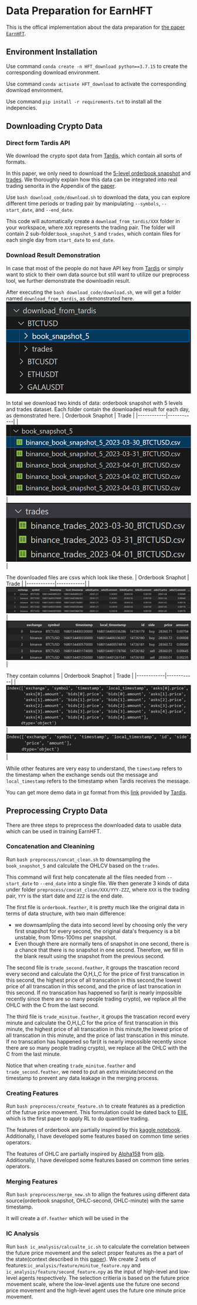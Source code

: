 # Data Preparation for EarnHFT
This is the offical implementation about the data preparation for [the paper `EarnHFT`](https://arxiv.org/pdf/2309.12891.pdf).
## Environment Installation
Use command `conda create -n HFT_download python==3.7.15` to create the corresponding download environment.

Use command `conda activate HFT_download` to activate the corresponding download environment.

Use command `pip install -r requirements.txt` to install all the indepencies.

## Downloading Crypto Data

### Direct form Tardis API
We download the crypto spot data from [Tardis](https://tardis.dev/), which contain all sorts of formats. 

In this paper, we only need to download the [5-level orderbook snapshot](https://docs.tardis.dev/downloadable-csv-files#book_snapshot_5) and [trades](https://docs.tardis.dev/downloadable-csv-files#trades). We thoroughly explain how this data can be integrated into real trading senorita in the Appendix of the [paper](https://arxiv.org/pdf/2309.12891.pdf).

Use `bash download_code/download.sh` to download the data, you can explore different time periods or trading pair by manipulating `--symbols`, `--start_date`, and `--end_date`.

This code will automatically create a `download_from_tardis/XXX` folder in your workspace, where `XXX` represents the trading pair. The folder will contain 2 sub-folder:`book_snapshot_5` and `trades`, which contain files for each single day from `start_date` to `end_date`. 

### Download Result Demonstration

In case that most of the people do not have API key from [Tardis](https://tardis.dev/) or simply want to stick to their own data source but still want to utilize our preprocess tool, we further demonstrate the downloadin result.

After executing the `bash download_code/download.sh`, we will get a folder named `download_from_tardis`, as demonstrated here.
![data_structure](./pic/data_structure.png)

In total we download two kinds of data: orderbook snapshot with 5 levels and trades dataset. Each folder contain the downloaded result for each day, as demonstrated here.
| Orderbook Snaphot | Trade |
|------------|------------|
| ![Orderbook Snaphot](./pic/oe.png) | ![Trade](./pic/trade.png) |

The downloaded files are csvs which look like these.
| Orderbook Snaphot | Trade |
|------------|------------|
| ![Orderbook Snaphot](./pic/oe_snapshot.png) | ![Trade](./pic/trade_snapshot.png) |

They contain columns
| Orderbook Snaphot | Trade |
|------------|------------|
| ![Orderbook Snaphot](./pic/oe_column.png) | ![Trade](./pic/trade_column.png) |

While other features are very easy to understand, the `timestamp` refers to the timestamp when the exchange sends out the message and `local_timestamp` refers to the timestamp when Tardis receives the message. 

You can get more demo data in gz format from this [link](https://docs.tardis.dev/downloadable-csv-files#data-types) provided by [Tardis](https://tardis.dev/).

## Preprocessing Crypto Data
There are three steps to preprocess the downloaded data to usable data which can be used in training EarnHFT.
### Concatenation and Cleanining
Run `bash preprocess/concat_clean.sh` to downsampling the `book_snapshot_5` and calculate the OHLCV based on the `trades`.

This command will first help concatenate all the files needed from `--start_date` to `--end_date` into a single file. We then generate 3 kinds of data under folder `preprocess/concat_clean/XXX/YYY-ZZZ`, where `XXX` is the trading pair, `YYY` is the start date and `ZZZ` is the end date.

The first file is `orderbook.feather`, it is pretty much like the original data in terms of data structure, with two main difference: 
- we downsamlpling the data into second level by choosing only the very first snapshot for every second, the original data's frequency is a bit unstable, from 10ms-100ms per snapshot.
- Even though there are normally tens of snapshot in one second, there is a chance that there is no snapshot in one second. Therefore, we fill in the blank result using the snapshot from the previous second.

The second file is `trade_second.feather`, it groups the trascation record every second and calculate the O,H,L,C for the price of first transcation in this second, the highest price of all transcation in this second,the lowest price of all transcation in this second, and the price of last transcation in this second. If no transcation has happened so far(it is nearly impossible recently since there are so many people trading crypto), we replace all the OHLC with the C from the last second.

The third file is `trade_minitue.feather`, it groups the trascation record every minute and calculate the O,H,L,C for the price of first transcation in this minute, the highest price of all transcation in this minute,the lowest price of all transcation in this minute, and the price of last transcation in this minute. If no transcation has happened so far(it is nearly impossible recently since there are so many people trading crypto), we replace all the OHLC with the C from the last minute.


Notice that when creating `trade_minitue.feather` and `trade_second.feather`, we need to put an extra minute/second on the timestamp to prevent any data leakage in the merging process.
### Creating Features
Run `bash preprocess/create_feature.sh` to create features as a prediction of the futrue price movement. This formulation could be dated back to [EIIE](https://arxiv.org/pdf/1706.10059.pdf), which is the first paper to apply RL to do quantitive trading. 

The features of orderbook are partially inspired by this [kaggle notebook](https://www.kaggle.com/code/ragnar123/optiver-realized-volatility-lgbm-baseline). Additionally, I have developed some features based on common time series operators.

The features of OHLC are partially inspired by [Alpha158](https://github.com/microsoft/qlib/blob/98f569eed2252cc7fad0c120cad44f6181c3acf6/qlib/contrib/data/handler.py#L142) from [qlib](https://github.com/microsoft/qlib/tree/main). Additionally, I have developed some features based on common time series operators.


### Merging Features

Run `bash preprocess/merge_new.sh` to allign the features using different data source(orderbook snapshot, OHLC-second, OHLC-minute) with the same timestamp.

It will create a `df.feather` which will be used in the 

### IC Analysis
Run `bash ic_analysis/calcualte_ic.sh` to calculate the correlation between the future price movement and the select proper features as the a part of the state(context described in this [paper](https://arxiv.org/pdf/2307.11685.pdf)). We create 2 sets of features:`ic_analysis/feature/minitue_feature.npy` and `ic_analysis/feature/second_feature.npy` as the input of high-level and low-level agents respectively. The selection critieria is based on the future price movement scale, where the low-level agents use the future one second price movement and the high-level agent uses the future one minute price movement.
